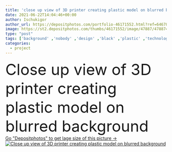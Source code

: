 ```yaml
---
title: 'close up view of 3D printer creating plastic model on blurred background'
date: 2021-06-22T14:04:46+00:00
author: Ischukigor
author_url: https://depositphotos.com/portfolio-46171552.html?ref=64678756
image: https://st2.depositphotos.com/thumbs/46171552/image/47887/478874492/api_thumb_450.jpg?forcejpeg=true
type: "post"
tags: ['background' ,'nobody' ,'design' ,'black' ,'plastic' ,'technology' ,'machine' ,'create' ,'blur' ,'office' ,'figure' ,'beige' ,'electronic' ,'work' ,'indoors' ,'project' ,'print' ,'production' ,'prototype' ,'triangles' ,'close up' ,'no people' ,'3D printer' ,'printed model' ]
categories: 
  - project
---
```

<div aling="center">
            <font size="60"> Close up view of 3D printer creating plastic model on blurred background</font>   
</div>
<div>
    <a href='https://depositphotos.com/478874492/stock-photo-close-view-printer-creating-plastic.html?ref=64678756' target=_blank > Go "Depositphotos" to get lage size of this picture ->
        <img href='https://depositphotos.com/478874492/stock-photo-close-view-printer-creating-plastic.html?ref=64678756' src='https://st2.depositphotos.com/46171552/47887/i/950/depositphotos_478874492-stock-photo-close-view-printer-creating-plastic.jpg?forcejpeg=true' alt='Close up view of 3D printer creating plastic model on blurred background' >
    </a>
</div>
